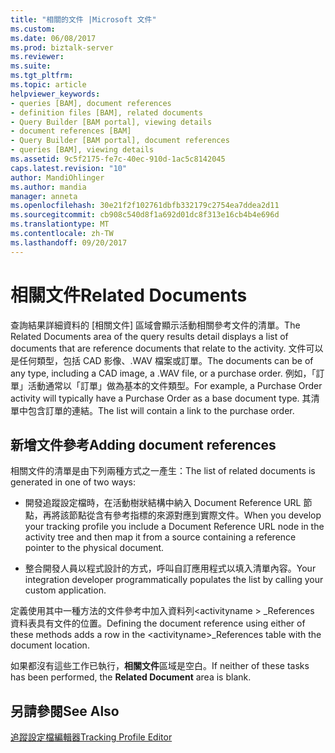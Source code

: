 ```yaml
---
title: "相關的文件 |Microsoft 文件"
ms.custom: 
ms.date: 06/08/2017
ms.prod: biztalk-server
ms.reviewer: 
ms.suite: 
ms.tgt_pltfrm: 
ms.topic: article
helpviewer_keywords:
- queries [BAM], document references
- definition files [BAM], related documents
- Query Builder [BAM portal], viewing details
- document references [BAM]
- Query Builder [BAM portal], document references
- queries [BAM], viewing details
ms.assetid: 9c5f2175-fe7c-40ec-910d-1ac5c8142045
caps.latest.revision: "10"
author: MandiOhlinger
ms.author: mandia
manager: anneta
ms.openlocfilehash: 30e21f2f102761dbfb332179c2754ea7ddea2d11
ms.sourcegitcommit: cb908c540d8f1a692d01dc8f313e16cb4b4e696d
ms.translationtype: MT
ms.contentlocale: zh-TW
ms.lasthandoff: 09/20/2017
---
```

# <a name="related-documents"></a><span data-ttu-id="816b9-102">相關文件</span><span class="sxs-lookup"><span data-stu-id="816b9-102">Related Documents</span></span>
<span data-ttu-id="816b9-103">查詢結果詳細資料的 [相關文件] 區域會顯示活動相關參考文件的清單。</span><span class="sxs-lookup"><span data-stu-id="816b9-103">The Related Documents area of the query results detail displays a list of documents that are reference documents that relate to the activity.</span></span> <span data-ttu-id="816b9-104">文件可以是任何類型，包括 CAD 影像、.WAV 檔案或訂單。</span><span class="sxs-lookup"><span data-stu-id="816b9-104">The documents can be of any type, including a CAD image, a .WAV file, or a purchase order.</span></span> <span data-ttu-id="816b9-105">例如，「訂單」活動通常以「訂單」做為基本的文件類型。</span><span class="sxs-lookup"><span data-stu-id="816b9-105">For example, a Purchase Order activity will typically have a Purchase Order as a base document type.</span></span> <span data-ttu-id="816b9-106">其清單中包含訂單的連結。</span><span class="sxs-lookup"><span data-stu-id="816b9-106">The list will contain a link to the purchase order.</span></span>  
  
## <a name="adding-document-references"></a><span data-ttu-id="816b9-107">新增文件參考</span><span class="sxs-lookup"><span data-stu-id="816b9-107">Adding document references</span></span>  
 <span data-ttu-id="816b9-108">相關文件的清單是由下列兩種方式之一產生：</span><span class="sxs-lookup"><span data-stu-id="816b9-108">The list of related documents is generated in one of two ways:</span></span>  
  
-   <span data-ttu-id="816b9-109">開發追蹤設定檔時，在活動樹狀結構中納入 Document Reference URL 節點，再將該節點從含有參考指標的來源對應到實際文件。</span><span class="sxs-lookup"><span data-stu-id="816b9-109">When you develop your tracking profile you include a Document Reference URL node in the activity tree and then map it from a source containing a reference pointer to the physical document.</span></span>  
  
-   <span data-ttu-id="816b9-110">整合開發人員以程式設計的方式，呼叫自訂應用程式以填入清單內容。</span><span class="sxs-lookup"><span data-stu-id="816b9-110">Your integration developer programmatically populates the list by calling your custom application.</span></span>  
  
 <span data-ttu-id="816b9-111">定義使用其中一種方法的文件參考中加入資料列\<activityname > _References 資料表具有文件的位置。</span><span class="sxs-lookup"><span data-stu-id="816b9-111">Defining the document reference using either of these methods adds a row in the \<activityname>_References table with the document location.</span></span>  
  
 <span data-ttu-id="816b9-112">如果都沒有這些工作已執行，**相關文件**區域是空白。</span><span class="sxs-lookup"><span data-stu-id="816b9-112">If neither of these tasks has been performed, the **Related Document** area is blank.</span></span>  
  
## <a name="see-also"></a><span data-ttu-id="816b9-113">另請參閱</span><span class="sxs-lookup"><span data-stu-id="816b9-113">See Also</span></span>  
 [<span data-ttu-id="816b9-114">追蹤設定檔編輯器</span><span class="sxs-lookup"><span data-stu-id="816b9-114">Tracking Profile Editor</span></span>](../core/tracking-profile-editor.md)